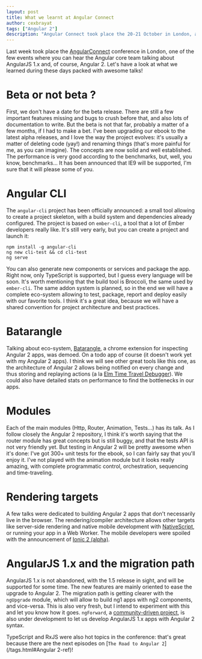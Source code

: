 ```yaml
---
layout: post
title: What we learnt at Angular Connect
author: cexbrayat
tags: ["Angular 2"]
description: "Angular Connect took place the 20-21 October in London, and we learnt a few things on AngularJS 1.x and Angular 2"
---
```


Last week took place the [AngularConnect](http://angularconnect.com/) conference in London,
one of the few events where you can hear the Angular core team talking about AngularJS 1.x and,
of course, Angular 2. Let's have a look at what we learned during these days packed with awesome talks!

# Beta or not beta ?

First, we don't have a date for the beta release.
There are still a few important features missing and bugs to crush before that,
and also lots of documentation to write.
But the beta is not that far, probably a matter of a few months, if I had to make a bet.
I've been upgrading our ebook to the latest alpha releases, and I love the way the project evolves:
it's usually a matter of deleting code (yay!) and renaming things (that's more painful for me, as you can imagine).
The concepts are now solid and well established. The performance is very good according to the benchmarks, but, well, you know, benchmarks...
It has been announced that IE9 will be supported, I'm sure that it will please some of you.

# Angular CLI

The `angular-cli` project has been officially announced: a small tool allowing to create a project skeleton,
with a build system and dependencies already configured. The project is based on `ember-cli`, a tool that a lot of Ember developers really like.
It's still very early, but you can create a project and launch it:

    npm install -g angular-cli
    ng new cli-test && cd cli-test
    ng serve

You can also generate new components or services and package the app.
Right now, only TypeScript is supported, but I guess every language will be soon.
It's worth mentioning that the build tool is Broccoli, the same used by `ember-cli`.
The same addon system is planned, so in the end we will have a complete
eco-system allowing to test, package, report and deploy easily with our favorite tools.
I think it's a great idea, because we will have a shared convention for project architecture and best practices.

# Batarangle

Talking about eco-system, [Batarangle](https://github.com/rangle/batarangle), a chrome extension for inspecting Angular 2 apps, was demoed.
On a todo app of course (it doesn't work yet with my Angular 2 apps).
I think we will see other great tools like this one, as the architecture of Angular 2 allows being notified
on every change and thus storing and replaying actions (a la [Elm Time Travel Debugger](http://debug.elm-lang.org/)).
We could also have detailed stats on performance to find the bottlenecks in our apps.

# Modules

Each of the main modules (Http, Router, Animation, Tests...) has its talk.
As I follow closely the Angular 2 repository, I think it's worth saying that
the router module has great concepts but is still buggy, and that the tests API is not very friendly yet.
But testing in Angular 2 will be pretty awesome when it's done: I've got 300+ unit tests for the ebook,
so I can fairly say that you'll enjoy it.
I've not played with the animation module but it looks really amazing, with complete programmatic control,
orchestration, sequencing and time-traveling.

# Rendering targets

A few talks were dedicated to building Angular 2 apps that don't necessarily live in the browser.
The rendering/compiler architecture allows other targets like server-side
rendering and native mobile development with [NativeScript](https://www.nativescript.org/),
or running your app in a Web Worker.
The mobile developers were spoiled with the announcement of [Ionic 2 (alpha)](http://ionic.io/2).

# AngularJS 1.x and the migration path

AngularJS 1.x is not abandoned, with the 1.5 release in sight, and will be supported for some time.
The new features are mainly oriented to ease the upgrade to Angular 2.
The migration path is getting clearer with the `ngUpgrade` module, which will allow to build ng1 apps with ng2 components,
and vice-versa. This is also very fresh, but I intend to experiment with this and let you know how it goes.
`ngForward`, a [community-driven project](https://github.com/ngUpgraders/ng-forward),
is also under development to let us develop AngularJS 1.x apps with Angular 2 syntax.

TypeScript and RxJS were also hot topics in the conference: that's great because there are the next episodes on [`The Road to Angular 2`](/tags.html#Angular 2-ref)!
